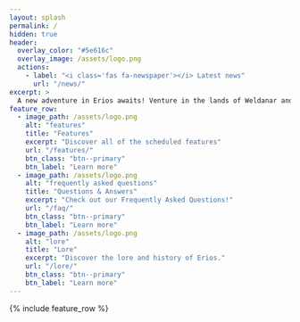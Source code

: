 ```yaml
---
layout: splash
permalink: /
hidden: true
header:
  overlay_color: "#5e616c"
  overlay_image: /assets/logo.png
  actions:
    - label: "<i class='fas fa-newspaper'></i> Latest news"
      url: "/news/"
excerpt: >
  A new adventure in Erios awaits! Venture in the lands of Weldanar and uncover the truth. Stay up to date as development has started on a demo!<br />
feature_row:
  - image_path: /assets/logo.png
    alt: "features"
    title: "Features"
    excerpt: "Discover all of the scheduled features"
    url: "/features/"
    btn_class: "btn--primary"
    btn_label: "Learn more"
  - image_path: /assets/logo.png
    alt: "frequently asked questions"
    title: "Questions & Answers"
    excerpt: "Check out our Frequently Asked Questions!"
    url: "/faq/"
    btn_class: "btn--primary"
    btn_label: "Learn more"    
  - image_path: /assets/logo.png
    alt: "lore"
    title: "Lore"
    excerpt: "Discover the lore and history of Erios."
    url: "/lore/"
    btn_class: "btn--primary"
    btn_label: "Learn more"
---
```


{% include feature_row %}
